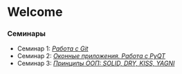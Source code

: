# Welcome

### Семинары

- Семинар 1: _[Работа с Git](./git/intro.md)_
- Семинар 2: _[Оконные приложения. Работа с PyQT](./PyQt/project.md)_
- Семинар 3: _[Принципы ООП: SOLID, DRY, KISS, YAGNI](./principes/principes.md)_
